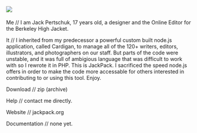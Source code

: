 <img src = "http://jackpack.org/jackpacklogo.jpg"> </img>
========

Me // I am Jack Pertschuk, 17 years old, a designer and the Online Editor for the Berkeley High Jacket.

It // I inherited from my predecessor a powerful custom built node.js application, called Cardigan, to manage all of the 120+ writers, editors, illustrators, and photographers on our staff. But parts of the code were unstable, and it was full of ambigious language that was difficult to work with so I rewrote it in PHP. This is JackPack.
I sacrificed the speed node.js offers in order to make the code more accessable for others interested in contributing to or using this tool. Enjoy.

Download // zip (archive)

Help // contact me directly.

Website // jackpack.org

Documentation // none yet.
